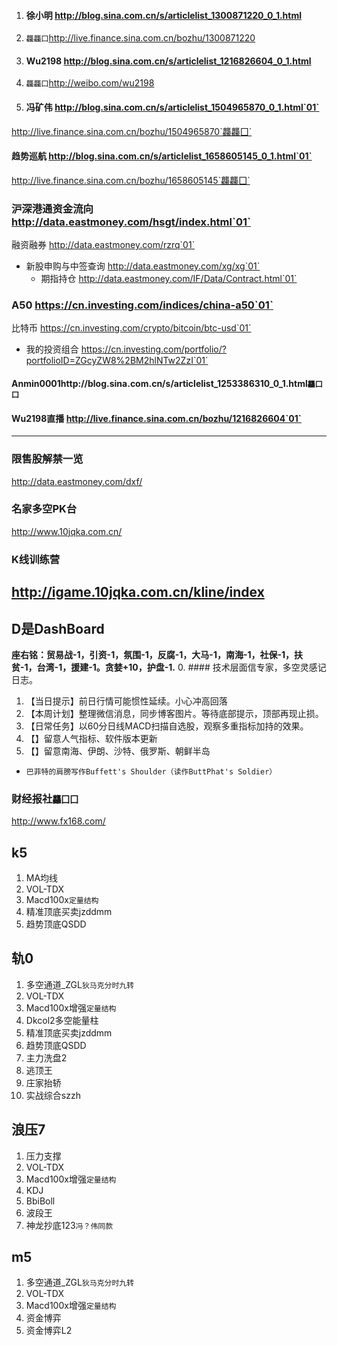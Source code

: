 01. #### 徐小明 http://blog.sina.com.cn/s/articlelist_1300871220_0_1.html
02. `龘龘囗`http://live.finance.sina.com.cn/bozhu/1300871220
03. #### Wu2198 http://blog.sina.com.cn/s/articlelist_1216826604_0_1.html
04. `龘龘囗`http://weibo.com/wu2198
05. #### 冯矿伟 http://blog.sina.com.cn/s/articlelist_1504965870_0_1.html`01`
http://live.finance.sina.com.cn/bozhu/1504965870`龘龘囗`
#### 趋势巡航 http://blog.sina.com.cn/s/articlelist_1658605145_0_1.html`01`
http://live.finance.sina.com.cn/bozhu/1658605145`龘龘囗`
### 沪深港通资金流向 http://data.eastmoney.com/hsgt/index.html`01`
融资融券 http://data.eastmoney.com/rzrq`01`
- 新股申购与中签查询 http://data.eastmoney.com/xg/xg`01`
  - 期指持仓 http://data.eastmoney.com/IF/Data/Contract.html`01`
### A50 https://cn.investing.com/indices/china-a50`01`
比特币 https://cn.investing.com/crypto/bitcoin/btc-usd`01`
- 我的投资组合 https://cn.investing.com/portfolio/?portfolioID=ZGcyZW8%2BM2hlNTw2ZzI`01`
#### Anmin0001http://blog.sina.com.cn/s/articlelist_1253386310_0_1.html`龘囗囗`
#### Wu2198直播 http://live.finance.sina.com.cn/bozhu/1216826604`01`
---
### 限售股解禁一览
http://data.eastmoney.com/dxf/
### 名家多空PK台
http://www.10jqka.com.cn/
### K线训练营
http://igame.10jqka.com.cn/kline/index
---
## D是DashBoard
**座右铭：贸易战-1，引资-1，氛围-1，反腐-1，大马-1，南海-1，社保-1，扶贫-1，台湾-1，援建-1。贪婪+10，护盘-1.**
0. #### 技术层面信专家，多空灵感记日志。
1. 【当日提示】前日行情可能惯性延续。小心冲高回落
2. 【本周计划】整理微信消息，同步博客图片。等待底部提示，顶部再现止损。
3. 【日常任务】以60分日线MACD扫描自选股，观察多重指标加持的效果。
4. 【】留意人气指标、软件版本更新
5. 【】留意南海、伊朗、沙特、俄罗斯、朝鲜半岛
- `巴菲特的肩膀写作Buffett's Shoulder（读作ButtPhat's Soldier）`
### 财经报社`龘囗囗`
http://www.fx168.com/
## k5
1. MA均线
2. VOL-TDX
3. Macd100x`定量结构`
4. 精准顶底买卖jzddmm
5. 趋势顶底QSDD
## 轨0
1. 多空通道_ZGL`狄马克分时九转`
2. VOL-TDX
3. Macd100x增强`定量结构`
4. Dkcol2多空能量柱
5. 精准顶底买卖jzddmm
6. 趋势顶底QSDD
7. 主力洗盘2
8. 逃顶王
9. 庄家抬轿
10. 实战综合szzh
## 浪压7
1. 压力支撑
2. VOL-TDX
3. Macd100x增强`定量结构`
4. KDJ
5. BbiBoll
6. 波段王
7. 神龙抄底123`冯？伟同款`
## m5
1. 多空通道_ZGL`狄马克分时九转`
2. VOL-TDX
3. Macd100x增强`定量结构`
4. 资金博弈
5. 资金博弈L2